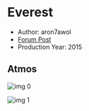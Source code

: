 # Everest

* Author: aron7awol
* [Forum Post](https://www.avsforum.com/threads/bass-eq-for-filtered-movies.2995212/post-57024190)
* Production Year: 2015

## Atmos

![img 0](https://i.imgur.com/PElh8JZ.jpg)

![img 1](https://i.imgur.com/VAtn7or.jpg)

